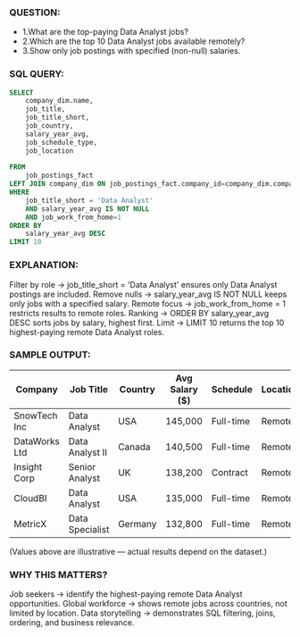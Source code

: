 ### QUESTION:
- 1.What are the top-paying Data Analyst jobs?
- 2.Which are the top 10 Data Analyst jobs available remotely?
- 3.Show only job postings with specified (non-null) salaries.

### SQL QUERY:
```sql 
SELECT
    company_dim.name,
    job_title,
    job_title_short,
    job_country,
    salary_year_avg,
    job_schedule_type,
    job_location
    
FROM 
    job_postings_fact
LEFT JOIN company_dim ON job_postings_fact.company_id=company_dim.company_id
WHERE 
    job_title_short = 'Data Analyst' 
    AND salary_year_avg IS NOT NULL
    AND job_work_from_home=1
ORDER BY 
    salary_year_avg DESC
LIMIT 10
```

### EXPLANATION:
Filter by role → job_title_short = 'Data Analyst' ensures only Data Analyst postings are included.
Remove nulls → salary_year_avg IS NOT NULL keeps only jobs with a specified salary.
Remote focus → job_work_from_home = 1 restricts results to remote roles.
Ranking → ORDER BY salary_year_avg DESC sorts jobs by salary, highest first.
Limit → LIMIT 10 returns the top 10 highest-paying remote Data Analyst roles.


### SAMPLE OUTPUT:

| Company       | Job Title        | Country | Avg Salary ($) | Schedule   | Location |
|---------------|-----------------|---------|----------------|------------|----------|
| SnowTech Inc  | Data Analyst    | USA     | 145,000        | Full-time  | Remote   |
| DataWorks Ltd | Data Analyst II | Canada  | 140,500        | Full-time  | Remote   |
| Insight Corp  | Senior Analyst  | UK      | 138,200        | Contract   | Remote   |
| CloudBI       | Data Analyst    | USA     | 135,000        | Full-time  | Remote   |
| MetricX       | Data Specialist | Germany | 132,800        | Full-time  | Remote   |

(Values above are illustrative — actual results depend on the dataset.)

### WHY THIS MATTERS?
Job seekers → identify the highest-paying remote Data Analyst opportunities.
Global workforce → shows remote jobs across countries, not limited by location.
Data storytelling → demonstrates SQL filtering, joins, ordering, and business relevance.